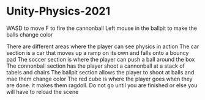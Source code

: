 # Unity-Physics-2021

WASD to move
F to fire the cannonball
Left mouse in the ballpit to make the balls change color

There are different areas where the player can see physics in action
The car section is a car that moves up a ramp on its own and falls onto a bouncy pad
The soccer section is where the player can push a ball around the box
The connonball section has the player shoot a cannonball at a stack of tabels and chairs
The ballpit section allows the player to shoot at balls and mae them change color
The red cube is where the player goes when they are done. it makes them ragdoll. Do not go until you are finished or else you will have to reload the scene
